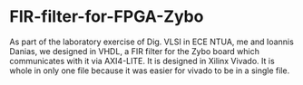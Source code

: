 # FIR-filter-for-FPGA-Zybo
As part of the laboratory exercise of Dig. VLSI in ECE NTUA,  me and Ioannis Danias, we designed in VHDL, a FIR filter for the Zybo board which communicates with it via AXI4-LITE.
It is designed in Xilinx Vivado.
It is whole in only one file because it was easier for vivado to be in a single file.
